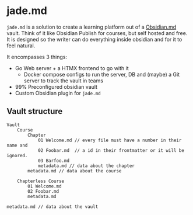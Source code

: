 # jade.md

`jade.md` is a solution to create a learning platform out of a [Obsidian.md](https://obsidian.md) vault.
Think of it like Obsidian Publish for courses, but self hosted and free.
It is designed so the writer can do everything inside obsidian and for it to feel natural.

It encompasses 3 things:

- Go Web server + a HTMX frontend to go with it
  - Docker compose configs to run the server, DB and (maybe) a Git server to track the vault in teams
- 99% Preconfigured obsidian vault
- Custom Obsidian plugin for `jade.md`

## Vault structure

```
Vault
    Course
        Chapter
            01 Welcome.md // every file must have a number in their name and
            02 Foobar.md  // a id in their frontmatter or it will be ignored.
            03 Barfoo.md
            metadata.md // data about the chapter
        metadata.md // data about the course

    Chapterless Course
        01 Welcome.md
        02 Foobar.md
        metadata.md

metadata.md // data about the vault
```
